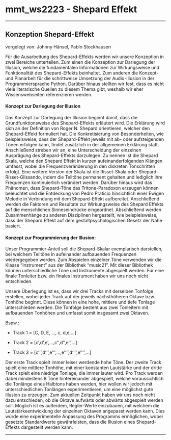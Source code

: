 # mmt_ws2223 - Shepard Effekt

---

## Konzeption Shepard-Effekt

vorgelegt von: Johnny Hänsel, Pablo Stockhausen

Für die Ausarbeitung des Shepard-Effekts werden wir unsere Konzeption in zwei Bereiche unterteilen. Zum einen die Konzeption zur Darlegung der Illusion, welche die fundamentalen Informationen zur Wirkungsweise und Funktionalität des Shepard-Effekts beinhaltet. Zum anderen die Konzept- und Planarbeit für die schrittweise Umsetzung der Audio-Illusion in der Programmiersprache Python. Darüber hinaus stellten wir fest, dass es nicht viele literarische Quellen zu diesem Thema gibt, weshalb wir eher Wissenswebseiten referenzieren werden.


#### Konzept zur Darlegung der Illusion

Das Konzept zur Darlegung der Illusion beginnt damit, dass die Grundfunktionsweise des Shepard-Effekts erläutert wird. Die Erklärung wird sich an der Definition von Roger N. Shepard orientieren, welcher den Shepard-Effekt formuliert hat. Die Konkretisierung von Besonderheiten, wie beispielsweise, dass der Shepard-Effekt jeweils mit ab- oder aufsteigenden Tönen erfolgen kann, findet zusätzlich in der allgemeinen Erklärung statt. Anschließend streben wir an, eine Unterscheidung der einzelnen Ausprägung des Shepard-Effekts darzulegen. Zu nennen ist die Shepard Skala, welche den Shepard Effekt in kurzen aufeinanderfolgenden Klängen umfasst, wobei die Frequenzveränderung in den diskreten Tonschritten erfolgt. Eine weitere Version der Skala ist die Risset-Skala oder Shepard-Risset-Glissando, indem die Teiltöne permanent gehalten und lediglich ihre Frequenzen kontinuierlich verändert werden. Darüber hinaus wird das Phänomen, dass Shepard-Töne das Tritone-Paradoxon erzeugen können beleuchtet und die Entdeckung von Pedro Praticio hinsichtlich einer Ewigen Melodie in Verbindung mit dem Shepard-Effekt aufbereitet. Anschließend werden die Faktoren und Resultate zur Wirkungsweise des Shepard Effekts auf die menschlichen Sinneseindrücke eingeordnet. Abschließend werden Zusammenhänge zu anderen Disziplinen hergestellt, wie beispielsweise, dass der Shepard Effekt auf dem gestaltpsychologischen Gesetz der Nähe basiert.

#### Konzept zur Programmierung der Illusion:

Unser Programmier-Anteil soll die Shepard-Skalar exemplarisch darstellen, bei welchem Teiltöne in aufeinander aufbauenden Frequenzen wiedergegeben werden. Zum Abspielen einzelner Töne verwenden wir die Klasse “Instrument” aus der Bibliothek “music21”. Mit dieser Bibliothek können unterschiedliche Töne und Instrumente abgespielt werden. Für eine finale Tonleiter bzw. ein finales Instrument haben wir uns noch nicht entschieden. 

Unsere Überlegung ist es, dass wir drei Tracks mit derselben Tonfolge erstellen, wobei jeder Track auf der jeweils nächsthöheren Oktave bzw. Tonhöhe beginnt. Diese können in eine hohe, mittlere und tiefe Tonlage unterschieden werden. Die Tonfolge besteht aus zwei Tonleitern mit aufbauenden Tonhöhen und umfasst somit insgesamt zwei Oktaven.

Bspw.:

- Track 1 = [C, D, E, …, c, d,e,...]

- Track 2 = [c’,d’,e’,...,c’’,d’’,e’’,...]

- Track 3 = [c’’’,d’’’,e’’’,...,e’’’’,d’’’’,e’’’’,...]

Der erste Track spielt immer leiser werdende hohe Töne. Der zweite Track spielt eine mittlere Tonhöhe, mit einer konstanten Lautstärke und der dritte Track spielt eine niedrige Tonlage, die immer lauter wird. Pro Track werden dabei mindestens 8 Töne hintereinander abgespielt, welche voraussichtlich die Tonlänge eines Halbtons haben werden, hier wollen wir jedoch mit unterschiedlichen Tonlängen experimentieren, um eine möglichst gute Illusion zu erzeugen. Zum aktuellen Zeitpunkt haben wir uns noch nicht dazu entschieden, ob die Oktave aufwärts oder abwärts abgespielt werden soll. Möglich ist es außerdem, Regler-Werte einzubauen, mit welchem die Lautstärkeentwicklung der einzelnen Oktaven angepasst werden kann. Dies würde eine experimentelle Anpassung des Programms ermöglichen, wobei gesetzte Standardwerte gewährleisten, dass die Illusion eines Shepard-Effekts dargestellt werden kann.

---